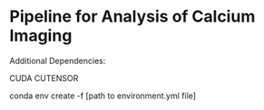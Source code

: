 # Pipeline for Analysis of Calcium Imaging

Additional Dependencies:

CUDA
CUTENSOR

conda env create -f [path to environment.yml file]

